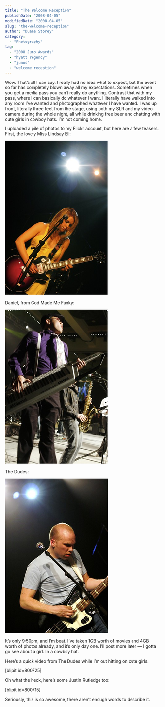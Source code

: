 ```yaml
---
title: "The Welcome Reception"
publishDate: "2008-04-05"
modifiedDate: "2008-04-05"
slug: "the-welcome-reception"
author: "Duane Storey"
category:
  - "Photography"
tag:
  - "2008 Juno Awards"
  - "hyatt regency"
  - "junos"
  - "welcome reception"
---
```


Wow. That’s all I can say. I really had no idea what to expect, but the event so far has completely blown away all my expectations. Sometimes when you get a media pass you can’t really do anything. Contrast that with my pass, where I can basically do whatever I want. I literally have walked into any room I’ve wanted and photographed whatever I have wanted. I was up front, literally three feet from the stage, using both my SLR and my video camera during the whole night, all while drinking free beer and chatting with cute girls in cowboy hats. I’m not coming home.

I uploaded a pile of photos to my Flickr account, but here are a few teasers. First, the lovely Miss Lindsay Ell:

[![](_images/the-welcome-reception-1.jpg)](http://flickr.com/photos/duanestorey/2389102164/)

Daniel, from God Made Me Funky:

[![](_images/the-welcome-reception-2.jpg)](http://flickr.com/photos/duanestorey/2388297489/)

The Dudes:

[![](_images/the-welcome-reception-3.jpg)](http://flickr.com/photos/duanestorey/2389090846/in/photostream/)

It’s only 9:50pm, and I’m beat. I’ve taken 1GB worth of movies and 4GB worth of photos already, and it’s only day one. I’ll post more later — I gotta go see about a girl. In a cowboy hat.

Here’s a quick video from The Dudes while I’m out hitting on cute girls.

\[blipit id=800725\]

Oh what the heck, here’s some Justin Rutledge too:

\[blipit id=800715\]

Seriously, this is so awesome, there aren’t enough words to describe it.